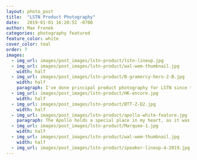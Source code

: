 ```yaml
---
layout: photo_post
title:  "LSTN Product Photography"
date:   2019-01-01 16:20:52 -0700
author: Max Fronek
categories: photography featured
feature_color: white
cover_color: teal
order: 7
images:
  - img_url: images/post_images/lstn-product/lstn-lineup.jpg
  - img_url: images/post_images/lstn-product/wal-wem-thumbnail.jpg
    width: half 
  - img_url: images/post_images/lstn-product/B-gramercy-hero-2-B.jpg
    width: half
    paragraph: I've done principal product photography for LSTN since the founding of the company in 2013, whgen I shot their pre-launch product photos. These photos have been used in many applications, including packaging, ecommerce, online and print ads, and billboards.
  - img_url: images/post_images/lstn-product/HK-encore.jpg
    width: half
  - img_url: images/post_images/lstn-product/BTT-Z-D2.jpg
    width: half
  - img_url: images/post_images/lstn-product/apollo-white-feature.jpg
    paragraph: The Apollo holds a special place in my heart, as it was the first product I helped to design while working full-time for LSTN. Though manufacturing difficulties forced us to stop manufacturing it after only a short time, the speaker received <a title="Gizmodo used my photography in this review of the Apollo" href="https://gizmodo.com/buy-this-wooden-speaker-help-a-deaf-person-hear-1756948892" target="_blank">rave reviews</a> for both its looks and sound quality.
  - img_url: images/post_images/lstn-product/Marquee-1.jpg
    width: half
  - img_url: images/post_images/lstn-product/wal-wem-thumbnail.jpg
    width: half    
  - img_url: images/post_images/lstn-product/speaker-lineup-4-2019.jpg
---
```



